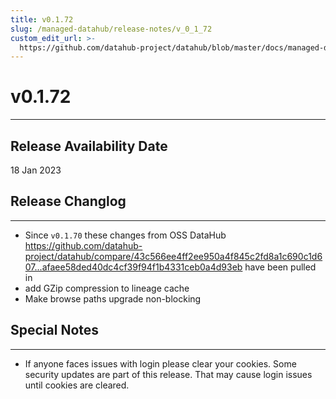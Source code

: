 ```yaml
---
title: v0.1.72
slug: /managed-datahub/release-notes/v_0_1_72
custom_edit_url: >-
  https://github.com/datahub-project/datahub/blob/master/docs/managed-datahub/release-notes/v_0_1_72.md
---
```


# v0.1.72

---

## Release Availability Date

18 Jan 2023

## Release Changlog

---

- Since `v0.1.70` these changes from OSS DataHub https://github.com/datahub-project/datahub/compare/43c566ee4ff2ee950a4f845c2fd8a1c690c1d607...afaee58ded40dc4cf39f94f1b4331ceb0a4d93eb have been pulled in
- add GZip compression to lineage cache
- Make browse paths upgrade non-blocking

## Special Notes

---

- If anyone faces issues with login please clear your cookies. Some security updates are part of this release. That may cause login issues until cookies are cleared.
